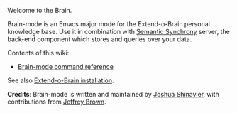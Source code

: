 Welcome to the Brain.

Brain-mode is an Emacs major mode for the Extend-o-Brain personal knowledge base.  Use it in combination with [Semantic Synchrony](https://github.com/joshsh/smsn) server, the back-end component which stores and queries over your data.

Contents of this wiki:
* [Brain-mode command reference](https://github.com/joshsh/brain-mode/wiki/Brain-mode-command-reference)

See also [Extend-o-Brain installation](https://github.com/joshsh/smsn/wiki/Extend-o-Brain-installation).

**Credits**: Brain-mode is written and maintained by [Joshua Shinavier](https://github.com/joshsh), with contributions from [Jeffrey Brown](https://github.com/JeffreyBenjaminBrown).
